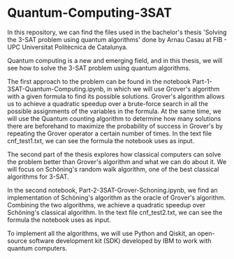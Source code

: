 # Quantum-Computing-3SAT

In this repository, we can find the files used in the bachelor's thesis 'Solving the 3-SAT problem using quantum algorithms' done by Arnau Casau at FIB - UPC Universitat Politècnica de Catalunya.

Quantum computing is a new and emerging field, and in this thesis, we will see how to solve the 3-SAT problem using quantum algorithms.

The first approach to the problem can be found in the notebook Part-1-3SAT-Quantum-Computing.ipynb, in which we will use Grover's algorithm with a given formula to find its possible solutions. Grover's algorithm allows us to achieve a quadratic speedup over a brute-force search in all the possible assignments of the variables in the formula. At the same time, we will use the Quantum counting algorithm to determine how many solutions there are beforehand to maximize the probability of success in Grover's by repeating the Grover operator a certain number of times. In the text file cnf_test1.txt, we can see the formula the notebook uses as input.

The second part of the thesis explores how classical computers can solve the problem better than Grover's algorithm and what we can do about it. We will focus on Schöning's random walk algorithm, one of the best classical algorithms for 3-SAT. 

In the second notebook, Part-2-3SAT-Grover-Schoning.ipynb, we find an implementation of Schöning's algorithm as the oracle of Grover's algorithm. Combining the two algorithms, we achieve a quadratic speedup over Schöning's classical algorithm. In the text file cnf_test2.txt, we can see the formula the notebook uses as input.

To implement all the algorithms, we will use Python and Qiskit, an open-source software development kit (SDK) developed by IBM to work with quantum computers.
